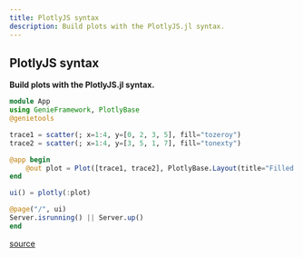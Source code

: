 ```yaml
---
title: PlotlyJS syntax
description: Build plots with the PlotlyJS.jl syntax.
---
```


## PlotlyJS syntax

**Build plots with the PlotlyJS.jl syntax.**

````julia
module App
using GenieFramework, PlotlyBase
@genietools

trace1 = scatter(; x=1:4, y=[0, 2, 3, 5], fill="tozeroy")
trace2 = scatter(; x=1:4, y=[3, 5, 1, 7], fill="tonexty")

@app begin
    @out plot = Plot([trace1, trace2], PlotlyBase.Layout(title="Filled line chart"))
end

ui() = plotly(:plot)

@page("/", ui)
Server.isrunning() || Server.up()
end
````


[source](https://github.com/GenieFramework/CodeExamples/blob/main/src/2.reactive-ui/PlotlyJS-syntax.jl)
